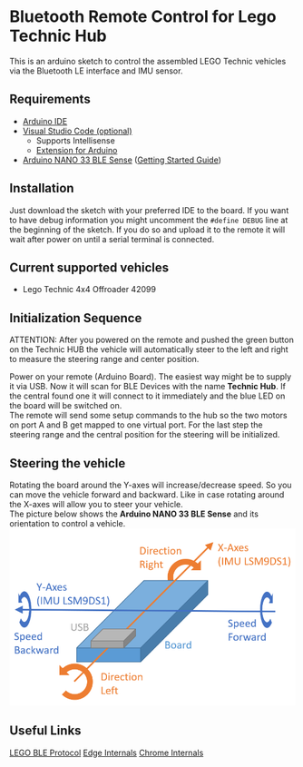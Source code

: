# Bluetooth Remote Control for Lego Technic Hub

This is an arduino sketch to control the assembled LEGO Technic vehicles via the Bluetooth LE interface and IMU sensor.

## Requirements
- [Arduino IDE](https://www.arduino.cc/en/Main/Software)
- [Visual Studio Code (optional)](https://code.visualstudio.com/)
    - Supports Intellisense
    - [Extension for Arduino](https://marketplace.visualstudio.com/items?itemName=vsciot-vscode.vscode-arduino)
- [Arduino NANO 33 BLE Sense](https://store.arduino.cc/arduino-nano-33-ble-sense) ([Getting Started Guide](https://www.arduino.cc/en/Guide/NANO33BLESense))

## Installation
Just download the sketch with your preferred IDE to the board. If you want to have debug information you might uncomment the `#define DEBUG` line at the beginning of the sketch. If you do so and upload it to the remote it will wait after power on until a serial terminal is connected.

## Current supported vehicles
- Lego Technic 4x4 Offroader 42099

## Initialization Sequence
ATTENTION: After you powered on the remote and pushed the green button on the Technic HUB the vehicle will automatically steer to the left and right to measure the steering range and center position.

Power on your remote (Arduino Board). The easiest way might be to supply it via USB. Now it will scan for BLE Devices with the name **Technic Hub**. If the central found one it will connect to it immediately and the blue LED on the board will be switched on.  
The remote will send some setup commands to the hub so the two motors on port A and B get mapped to one virtual port. For the last step the steering range and the central position for the steering will be initialized. 

## Steering the vehicle
Rotating the board around the Y-axes will increase/decrease speed. So you can move the vehicle forward and backward. Like in case rotating around the X-axes will allow you to steer your vehicle.  
The picture below shows the **Arduino NANO 33 BLE Sense** and its orientation to control a vehicle.
![](./docs/images/rotations.png)

## Useful Links
[LEGO BLE Protocol](https://lego.github.io/lego-ble-wireless-protocol-docs/index.html#document-index)
[Edge Internals](edge://bluetooth-internals/#adapter)
[Chrome Internals](chrome://bluetooth-internals/#adapter)
